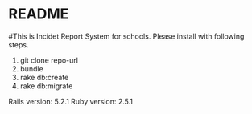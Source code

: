 # README

#This is Incidet Report System for schools. Please install with following steps.

1. git clone repo-url
2. bundle
3. rake db:create
4. rake db:migrate


Rails version: 5.2.1
Ruby version: 2.5.1

